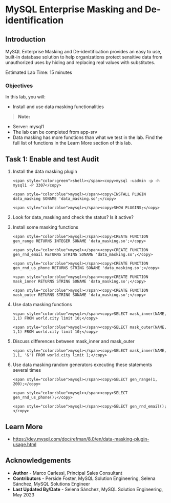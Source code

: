 # MySQL Enterprise Masking and De-identification

## Introduction
MySQL Enterprise Masking and De-identification provides an easy to use, built-in database solution to help organizations protect sensitive data from unauthorized uses by hiding and replacing real values with substitutes.

Estimated Lab Time: 15 minutes

### Objectives
In this lab, you will:
* Install and use data masking functionalities


> **Note:**
 * Server: mysql1
 * The lab can be completed from app-srv
 * Data masking has more functions than what we test in the lab. Find the full list of functions in the Learn More section of this lab.

## Task 1: Enable and test Audit

1. Install the data masking plugin
    ```
    <span style="color:green">shell></span><copy>mysql -uadmin -p -h mysql1 -P 3307</copy>
    ```
    ```
    <span style="color:blue">mysql></span><copy>INSTALL PLUGIN data_masking SONAME 'data_masking.so';</copy>
    ```
    ```
    <span style="color:blue">mysql></span><copy>SHOW PLUGINS;</copy>
    ```
2. Look for data_masking and check the status? Is it active?
3. Install some masking functions
    ```
    <span style="color:blue">mysql></span><copy>CREATE FUNCTION gen_range RETURNS INTEGER SONAME 'data_masking.so';</copy>
    ```
    ```
    <span style="color:blue">mysql></span><copy>CREATE FUNCTION gen_rnd_email RETURNS STRING SONAME 'data_masking.so';</copy>
    ```
    ```
    <span style="color:blue">mysql></span><copy>CREATE FUNCTION gen_rnd_us_phone RETURNS STRING SONAME 'data_masking.so';</copy>
    ```
    ```
    <span style="color:blue">mysql></span><copy>CREATE FUNCTION mask_inner RETURNS STRING SONAME 'data_masking.so';</copy>
    ```
    ```
    <span style="color:blue">mysql></span><copy>CREATE FUNCTION mask_outer RETURNS STRING SONAME 'data_masking.so';</copy>
    ```

4. Use data masking functions
    ```
    <span style="color:blue">mysql></span><copy>SELECT mask_inner(NAME, 1,1) FROM world.city limit 10;</copy>
    ```
    ```
    <span style="color:blue">mysql></span><copy>SELECT mask_outer(NAME, 1,1) FROM world.city limit 10;</copy>
    ```
5. Discuss differences between mask\_inner and mask\_outer
    ```
    <span style="color:blue">mysql></span><copy>SELECT mask_inner(NAME, 1,1, '&') FROM world.city limit 1;</copy>
    ```
6. Use data masking random generators executing these statements several times
    ```
    <span style="color:blue">mysql></span><copy>SELECT gen_range(1, 200);</copy>
    ```
    ```
    <span style="color:blue">mysql></span><copy>SELECT gen_rnd_us_phone();</copy>
    ```
    ```
    <span style="color:blue">mysql></span><copy>SELECT gen_rnd_email();</copy>
    ```


## Learn More
* https://dev.mysql.com/doc/refman/8.0/en/data-masking-plugin-usage.html 


## Acknowledgements
* **Author** - Marco Carlessi, Principal Sales Consultant
* **Contributors** -  Perside Foster, MySQL Solution Engineering, Selena Sánchez, MySQL Solutions Engineer
* **Last Updated By/Date** - Selena Sánchez, MySQL Solution Engineering, May 2023
